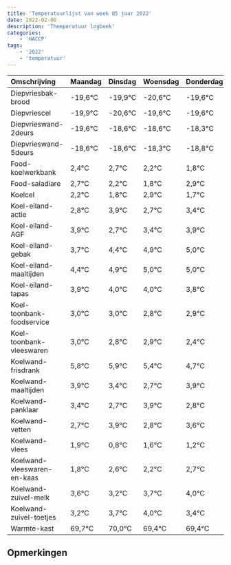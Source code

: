 ```yaml
---
title: 'Temperatuurlijst van week 05 jaar 2022'
date: 2022-02-06
description: 'Themperatuur logboek'
categories:
    - 'HACCP'
tags:
    - '2022'
    - 'temperatuur'
---
```

|Omschrijving|Maandag|Dinsdag|Woensdag|Donderdag|Vrijdag|Zaterdag|Zondag|
|:---|:---|:---|:---|:---|:---|:---|:---|
|Diepvriesbak-brood|-19,6°C|-19,9°C|-20,6°C|-19,6°C|-19,6°C|-19,3°C|-19,8°C|
|Diepvriescel|-19,9°C|-20,6°C|-19,6°C|-19,6°C|-19,3°C|-19,8°C|-20,2°C|
|Diepvrieswand-2deurs|-19,6°C|-18,6°C|-18,6°C|-18,3°C|-18,8°C|-19,2°C|-18,1°C|
|Diepvrieswand-5deurs|-18,6°C|-18,6°C|-18,3°C|-18,8°C|-19,2°C|-18,1°C|-19,3°C|
|Food-koelwerkbank|2,4°C|2,7°C|2,2°C|1,8°C|2,9°C|1,7°C|2,4°C|
|Food-saladiare|2,7°C|2,2°C|1,8°C|2,9°C|1,7°C|2,4°C|2,9°C|
|Koelcel|2,2°C|1,8°C|2,9°C|1,7°C|2,4°C|2,9°C|3,0°C|
|Koel-eiland-actie|2,8°C|3,9°C|2,7°C|3,4°C|3,9°C|4,0°C|4,0°C|
|Koel-eiland-AGF|3,9°C|2,7°C|3,4°C|3,9°C|4,0°C|4,0°C|3,8°C|
|Koel-eiland-gebak|3,7°C|4,4°C|4,9°C|5,0°C|5,0°C|4,8°C|4,9°C|
|Koel-eiland-maaltijden|4,4°C|4,9°C|5,0°C|5,0°C|4,8°C|4,9°C|4,4°C|
|Koel-eiland-tapas|3,9°C|4,0°C|4,0°C|3,8°C|3,9°C|3,4°C|2,7°C|
|Koel-toonbank-foodservice|3,0°C|3,0°C|2,8°C|2,9°C|2,4°C|1,7°C|2,9°C|
|Koel-toonbank-vleeswaren|3,0°C|2,8°C|2,9°C|2,4°C|1,7°C|2,9°C|1,8°C|
|Koelwand-frisdrank|5,8°C|5,9°C|5,4°C|4,7°C|5,9°C|4,8°C|5,6°C|
|Koelwand-maaltijden|3,9°C|3,4°C|2,7°C|3,9°C|2,8°C|3,6°C|3,2°C|
|Koelwand-panklaar|3,4°C|2,7°C|3,9°C|2,8°C|3,6°C|3,2°C|3,7°C|
|Koelwand-vetten|2,7°C|3,9°C|2,8°C|3,6°C|3,2°C|3,7°C|4,0°C|
|Koelwand-vlees|1,9°C|0,8°C|1,6°C|1,2°C|1,7°C|2,0°C|1,4°C|
|Koelwand-vleeswaren-en-kaas|1,8°C|2,6°C|2,2°C|2,7°C|3,0°C|2,4°C|2,4°C|
|Koelwand-zuivel-melk|3,6°C|3,2°C|3,7°C|4,0°C|3,4°C|3,4°C|3,2°C|
|Koelwand-zuivel-toetjes|3,2°C|3,7°C|4,0°C|3,4°C|3,4°C|3,2°C|2,4°C|
|Warmte-kast|69,7°C|70,0°C|69,4°C|69,4°C|69,2°C|68,4°C|70,0°C|

## Opmerkingen


